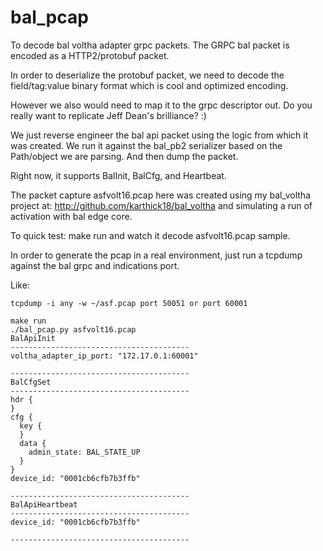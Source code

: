# bal_pcap
To decode bal voltha adapter grpc packets.
The GRPC bal packet is encoded as a HTTP2/protobuf packet.

In order to deserialize the protobuf packet, we need to
decode the field/tag:value binary format which is cool and optimized encoding.

However we also would need to map it to the grpc descriptor out.
Do you really want to replicate Jeff Dean's brilliance? :)

We just reverse engineer the bal api packet using the logic from which it was created.
We run it against the bal_pb2 serializer based on the Path/object we are parsing.
And then dump the packet.

Right now, it supports BalInit, BalCfg, and Heartbeat.

The packet capture asfvolt16.pcap here was created using my bal_voltha project at:
http://github.com/karthick18/bal_voltha
and simulating a run of activation with bal edge core.

To quick test:
make run
and watch it decode asfvolt16.pcap sample.

In order to generate the pcap in a real environment, just run a tcpdump against
the bal grpc and indications port.

Like:
```
tcpdump -i any -w ~/asf.pcap port 50051 or port 60001
```

```
make run
./bal_pcap.py asfvolt16.pcap
BalApiInit
----------------------------------------
voltha_adapter_ip_port: "172.17.0.1:60001"

----------------------------------------
BalCfgSet
----------------------------------------
hdr {
}
cfg {
  key {
  }
  data {
    admin_state: BAL_STATE_UP
  }
}
device_id: "0001cb6cfb7b3ffb"

----------------------------------------
BalApiHeartbeat
----------------------------------------
device_id: "0001cb6cfb7b3ffb"

----------------------------------------
```
